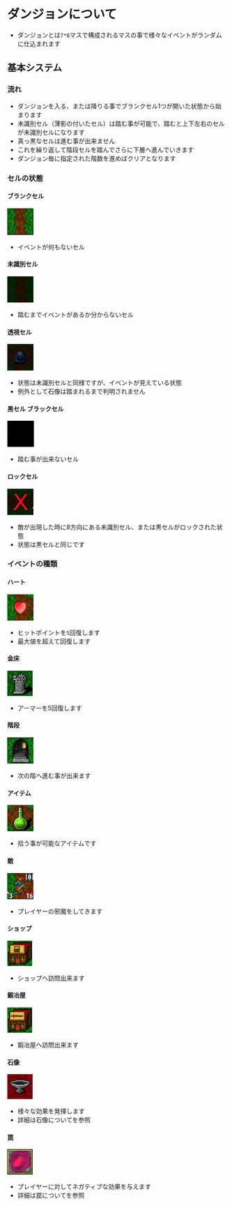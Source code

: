 # ダンジョンについて
- ダンジョンとは`7*8`マスで構成されるマスの事で様々なイベントがランダムに仕込まれます

## 基本システム

### 流れ
- ダンジョンを入る、または降りる事でブランクセル1つが開いた状態から始まります
- 未識別セル（薄影の付いたセル）は踏む事が可能で、踏むと上下左右のセルが未識別セルになります
- 真っ黒なセルは進む事が出来ません
- これを繰り返して階段セルを踏んでさらに下層へ進んでいきます
- ダンジョン毎に指定された階数を進めばクリアとなります

### セルの状態
#### ブランクセル
![](img/BlankCell.png)
- イベントが何もないセル
#### 未識別セル
![](img/UnIdentifiedCell.png)
- 踏むまでイベントがあるか分からないセル
#### 透視セル
![](img/XrayCell.png)
- 状態は未識別セルと同様ですが、イベントが見えている状態
- 例外として石像は踏まれるまで判明されません
#### 黒セル ブラックセル
![](img/BlackCell.png)
- 踏む事が出来ないセル
#### ロックセル
![](img/LockCell.png)
- 敵が出現した時に8方向にある未識別セル、または黒セルがロックされた状態
- 状態は黒セルと同じです
### イベントの種類
#### ハート
![](img/HeartCell.png)
- ヒットポイントを`5`回復します
- 最大値を超えて回復します
#### 金床
![](img/AnvilCell.png)
- アーマーを5回復します
#### 階段
![](img/StairCell.png)
- 次の階へ進む事が出来ます
#### アイテム
![](img/ItemCell.png)
- 拾う事が可能なアイテムです
#### 敵
![](img/EnemyCell.png)
- プレイヤーの邪魔をしてきます
#### ショップ
![](img/ShopCell.png)
- ショップへ訪問出来ます
#### 鍛冶屋
![](img/BlackSmithCell.png)
- 鍛冶屋へ訪問出来ます
#### 石像
![](img/StoneStatueCell.png)
- 様々な効果を発揮します
- 詳細は石像についてを参照
#### 罠
![](img/TrapCell.png)
- プレイヤーに対してネガティブな効果を与えます
- 詳細は罠についてを参照
